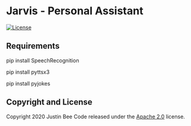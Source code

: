 # Jarvis - Personal Assistant 

[![License](https://img.shields.io/badge/License-Apache%202.0-blue.svg)](https://opensource.org/licenses/Apache-2.0)

## Requirements

pip install SpeechRecognition

pip install pyttsx3

pip install pyjokes

## Copyright and License

Copyright 2020 Justin Bee Code released under the [Apache 2.0](https://github.com/Justin-Bee/Jarvis/blob/master/LICENSE) license.
